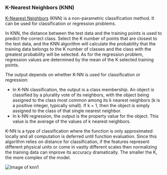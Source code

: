 ### K-Nearest Neighbors (KNN)
[K-Nearest Neighbors](https://en.wikipedia.org/wiki/K-nearest_neighbors_algorithm) (KNN) is a non-parametric classification method. It can be used for classification or regression problems.    

In KNN, the distance between the test data and the training points is used to predict the correct class. Select the K number of points that are closest to the test data, and the KNN algorithm will calculate the probability that the training data belongs to the K number of classes and the class with the greatest probability will be selected. As for the regression problem, regression values are determined by the mean of the K selected training points.  

The output depends on whether K-NN is used for classification or regression:
* In K-NN classification, the output is a class membership. An object is classified by a plurality vote of its neighbors, with the object being assigned to the class most common among its k nearest neighbors (k is a positive integer, typically small). If k = 1, then the object is simply assigned to the class of that single nearest neighbor.
* In k-NN regression, the output is the property value for the object. This value is the average of the values of k nearest neighbors.  

K-NN is a type of classification where the function is only approximated locally and all computation is deferred until function evaluation. Since this algorithm relies on distance for classification, if the features represent different physical units or come in vastly different scales then normalizing the training data can improve its accuracy dramatically. The smaller the K, the more complex of the model. 


![Image of knn1](http://res.cloudinary.com/dyd911kmh/image/upload/f_auto,q_auto:best/v1531424125/KNN_final1_ibdm8a.png)
